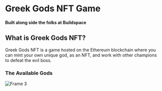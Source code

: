 # Greek Gods NFT Game

#### Built along side the folks at Buildspace

## What is Greek Gods NFT?

Greek Gods NFT is a game hosted on the Ethereum blockchain where you can mint your own unique god, as an NFT, and work with other champions to defeat the evil boss.

### The Available Gods
![Frame 3](https://user-images.githubusercontent.com/19507316/139147295-f80bb6e2-df72-4cc8-916c-3a47afb8d364.png)

